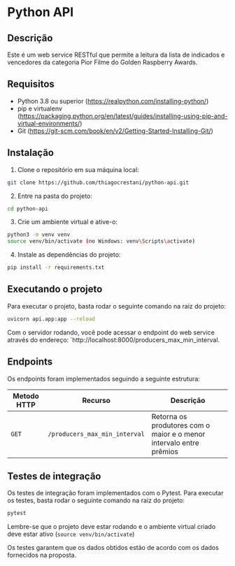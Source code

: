# Python API

## Descrição
Este é um web service RESTful que permite a leitura da lista de indicados e vencedores
da categoria Pior Filme do Golden Raspberry Awards.

## Requisitos
- Python 3.8 ou superior (https://realpython.com/installing-python/)
- pip e virtualenv (https://packaging.python.org/en/latest/guides/installing-using-pip-and-virtual-environments/)
- Git (https://git-scm.com/book/en/v2/Getting-Started-Installing-Git/)

## Instalação
1. Clone o repositório em sua máquina local:
```bash
git clone https://github.com/thiagocrestani/python-api.git
```
2. Entre na pasta do projeto:
```bash
cd python-api
```
3. Crie um ambiente virtual e ative-o:
```bash
python3 -m venv venv
source venv/bin/activate (no Windows: venv\Scripts\activate)
```
4. Instale as dependências do projeto:
```bash
pip install -r requirements.txt
```


## Executando o projeto
Para executar o projeto, basta rodar o seguinte comando na raiz do projeto:
```bash
uvicorn api.app:app --reload
```
Com o servidor rodando, você pode acessar o endpoint do web service através do endereço: `http://localhost:8000/producers_max_min_interval.


## Endpoints
Os endpoints foram implementados seguindo a seguinte estrutura:

| Metodo HTTP| Recurso                                     | Descrição                              |
| -------- | ---------------------------------------- | ---------------------------------------- |
| `GET`    | `/producers_max_min_interval`            | Retorna os produtores com o maior e o menor intervalo entre prêmios|


## Testes de integração
Os testes de integração foram implementados com o Pytest. Para executar os testes, basta rodar o seguinte comando na raiz do projeto:
```bash
pytest
```

Lembre-se que o projeto deve estar rodando e o ambiente virtual criado deve estar ativo (`source venv/bin/activate`)

Os testes garantem que os dados obtidos estão de acordo com os dados fornecidos na proposta.




